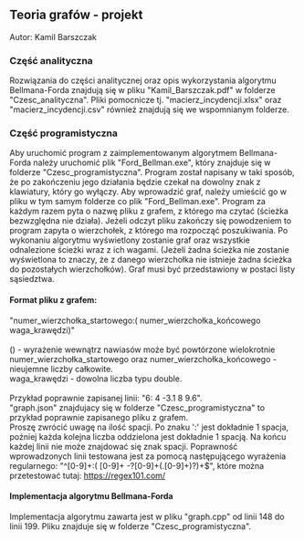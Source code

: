 ## Teoria grafów - projekt
Autor: Kamil Barszczak

### Część analityczna
Rozwiązania do części analitycznej oraz opis wykorzystania algorytmu Bellmana-Forda znajdują się w pliku "Kamil_Barszczak.pdf" w folderze "Czesc_analityczna". Pliki pomocnicze tj. "macierz_incydencji.xlsx" oraz "macierz_incydencji.csv" również znajdują się we wspomnianym folderze. 

### Część programistyczna
Aby uruchomić program z zaimplementowanym algorytmem Bellmana-Forda należy uruchomić plik "Ford_Bellman.exe", który znajduje się w folderze "Czesc_programistyczna". Program został napisany w taki sposób, że po zakończeniu jego działania będzie czekał na dowolny znak z klawiatury, który go wyłączy. Aby wprowadzić graf, należy umieścić go w pliku w tym samym folderze co plik "Ford_Bellman.exe". Program za każdym razem pyta o nazwę pliku z grafem, z którego ma czytać (ścieżka bezwzględna nie działa). Jeżeli odczyt pliku zakończy się powodzeniem to program zapyta o wierzchołek, z którego ma rozpocząć poszukiwania. Po wykonaniu algorytmu wyświetlony zostanie graf oraz wszystkie odnalezione ścieżki wraz z ich wagami. (Jeżeli żadna ścieżka nie zostanie wyświetlona to znaczy, że z danego wierzchołka nie istnieje żadna ścieżka do pozostałych wierzchołków). Graf musi być przedstawiony w postaci listy sąsiedztwa.<br>
#### Format pliku z grafem:<br>
"numer_wierzchołka_startowego:( numer_wierzchołka_końcowego waga_krawędzi)"<br><br>
() - wyrażenie wewnątrz nawiasów może być powtórzone wielokrotnie<br>
numer_wierzchołka_startowego oraz numer_wierzchołka_końcowego - nieujemne liczby całkowite.<br>
waga_krawędzi - dowolna liczba typu double.<br><br>
Przykład poprawnie zapisanej linii: "6: 4 -3.1 8 9.6".<br>"graph.json" znajdujacy się w folderze "Czesc_programistyczna" to przykład poprawnie zapisanego pliku z grafem.<br> Proszę zwrócić uwagę na ilość spacji. Po znaku ':' jest dokładnie 1 spacja, poźniej każda kolejna liczba oddzielona jest dokładnie 1 spacją. Na końcu każdej linii nie może znajdować się znak spacji. Poprawność wprowadzonych linii testowana jest za pomocą następującego wyrażenia regularnego: "^[0-9]+:( [0-9]+ -?[0-9]+(\.[0-9]+)?)+$", które można przetestować tutaj: https://regex101.com/<br>
#### Implementacja algorytmu Bellmana-Forda
Implementacja algorytmu zawarta jest w pliku "graph.cpp" od linii 148 do linii 199. Pliku znajduje się w folderze "Czesc_programistyczna".
